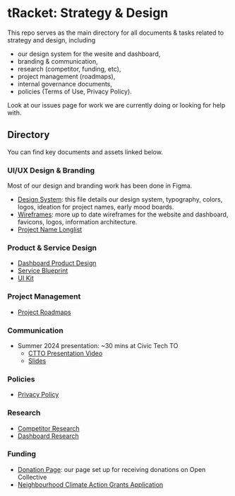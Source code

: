 # tRacket: Strategy & Design

This repo serves as the main directory for all documents & tasks related to strategy and design, including
- our design system for the wesite and dashboard,
- branding & communication,
- research (competitor, funding, etc),
- project management (roadmaps),
- internal governance documents,
- policies (Terms of Use, Privacy Policy).

Look at our issues page for work we are currently doing or looking for help with.

## Directory

You can find key documents and assets linked below.

### UI/UX Design & Branding

Most of our design and branding work has been done in Figma.

- [Design System](https://www.figma.com/design/AXl6JHFEtSbABJogop3U2h/NMP?node-id=244-56&node-type=frame&t=Ayz6YJsUnSwjXEcN-0): this file details our design system, typography, colors, logos, ideation for project names, early mood boards.
- [Wireframes](https://www.figma.com/design/2WcWTKpcux2F3a2Sz8Ulfm/NMP-Wireframes?node-id=0-1&node-type=canvas&t=6XR8IAVzedjHTioP-0): more up to date wireframes for the website and dashboard, favicons, logos, information architecture.
- [Project Name Longlist](https://docs.google.com/document/d/1917dylTEokH74Txdq4JyHiA7Z5pPaYfJhupBpM_Yeyc/edit#heading=h.7nxgoboyczm6)

### Product & Service Design

- [Dashboard Product Design](https://docs.google.com/document/d/1M9QK54uDqdG1fNGvXMjp4zec1j0lOQgcCG_oFATnUsE/edit#heading=h.rwew06srycqu)
- [Service Blueprint](https://miro.com/app/board/uXjVNwNt7UU=/)
- [UI Kit](https://mirayberber.notion.site/22aae19dfc484314860ff92dae1f06fc?v=5ecfe15b0fed4a29bd136e7c241c300b)

### Project Management

- [Project Roadmaps](https://www.figma.com/board/dwpnLA1XlJW7DunhDGpbgb/tRacket-Roadmap?node-id=110-815&t=U58gcVjm3lUH2YE7-1)

### Communication

- Summer 2024 presentation: ~30 mins at Civic Tech TO
  - [CTTO Presentation Video](https://www.youtube.com/watch?v=qAeNPwS0nsc)
  - [Slides](https://docs.google.com/presentation/d/1G5YKUJeCWUA_gxVQwAST3gu_htRciCCLDigS9SMAcB4/edit#slide=id.p)
 
### Policies

- [Privacy Policy](https://docs.google.com/document/d/1_b49T7O3OFYueKbP49NWmDPTkSLyW8BKxB5yS5FnPTE/edit)

### Research

- [Competitor Research](https://docs.google.com/document/d/1elEecJB4TIAs_32OuDFo6MFeGFJsiQIpG1Cug3M1O78/edit#heading=h.7hgpx7s3h7vc)
- [Dashboard Research](https://docs.google.com/document/d/1hqpVNA4QdBLm5yp9ayR6jIdAdFPkd4ItJN9Q1pIE4d8/edit#heading=h.b4e59kfxjahy)

### Funding

- [Donation Page](https://opencollective.com/tRacket): our page set up for receiving donations on Open Collective
- [Neighbourhood Climate Action Grants Application](https://docs.google.com/document/d/1EegAeryj0H0uyqQHAe77hRWwYhLPaxnwTeiA_cRLkw8/edit#heading=h.o35h87uumnb6)
